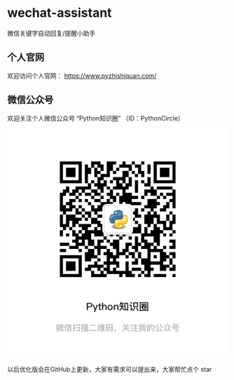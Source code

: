 # wechat-assistant
微信关键字自动回复/提醒小助手

## 个人官网
欢迎访问个人官网： https://www.pyzhishiquan.com/

## 微信公众号
欢迎关注个人微信公众号 “Python知识圈” （ID：PythonCircle）

![公众号](https://github.com/Brucepk/pk.github.io/blob/master/gzh.jpg)

以后优化版会在GitHub上更新，大家有需求可以提出来，大家帮忙点个 star